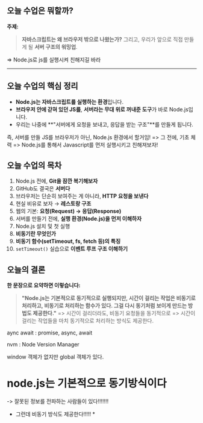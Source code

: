 ## 오늘 수업은 뭐할까?

**주제:**

> **자바스크립트는 왜 브라우저 밖으로 나왔는가?**
> 그리고, 우리가 앞으로 직접 만들게 될 **서버 구조의 워밍업**.

=> Node.js로 js를 실행시켜 친해지길 바라

---

## 오늘 수업의 핵심 정리

- **Node.js는 자바스크립트를 실행하는 환경**입니다.
- **브라우저 안에 갇혀 있던 JS를**,
  **서버라는 무대 위로 꺼내준 도구**가 바로 Node.js입니다.
- 우리는 나중에 **"서버에게 요청을 보내고, 응답을 받는 구조"**를 만들게 됩니다.

즉, 서버를 만들 JS를 브라우저가 아닌, Node.js 환경에서 할거임!
=> 그 전에, 기초 체력 => Node.js를 통해서 Javascript를 먼저 실행시키고 친해져보자!

## 오늘 수업의 목차

1. Node.js 전에, **Git을 잠깐 복기해보자**
2. GitHub도 결국은 **서버다**
3. 브라우저는 단순히 보여주는 게 아니라, **HTTP 요청을 보낸다**
4. 현실 비유로 보자 → **레스토랑 구조**
5. 웹의 기본: **요청(Request) → 응답(Response)**
6. 서버를 만들기 전에, **실행 환경(Node.js)을 먼저 이해하자**
7. Node.js 설치 및 첫 실행
8. **비동기란 무엇인가**
9. **비동기 함수(setTimeout, fs, fetch 등)의 특징**
10. `setTimeout()` 실습으로 **이벤트 루프 구조 이해하기**

## 오늘의 결론

**한 문장으로 요약하면 이렇습니다:**

> **"Node.js는 기본적으로 동기적으로 실행되지만,
> 시간이 걸리는 작업은 비동기로 처리하고, 비동기로 처리하는 함수가 있다.
> 그걸 다시 동기처럼 보이게 만드는 방법도 제공한다."**
=> 시간이 걸리더라도, 비동기 요청들을 동기적으로 
=> 시간이 걸리는 작업들을 마치 동기적으로 처리하는 방식도 제공한다.

aync await : promise, async, await

nvm : Node Version Manager

window 객체가 없지만 global 객체가 있다.

# **node.js는 기본적으로 동기방식이다**
-> 잘못된 정보를 전파하는 사람들이 있다!!!!!!!
* 그런데 비동기 방식도 제공한다!!!!! *
